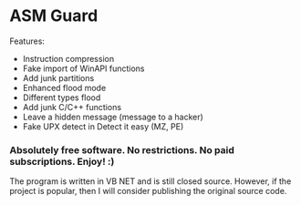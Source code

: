# ASM Guard

Features:
 * Instruction compression
 * Fake import of WinAPI functions
 * Add junk partitions
 * Enhanced flood mode
 * Different types flood
 * Add junk C/C++ functions
 * Leave a hidden message (message to a hacker)
 * Fake UPX detect in Detect it easy (MZ, PE)
 
 ### Absolutely free software. No restrictions. No paid subscriptions. Enjoy! :)
The program is written in VB NET and is still closed source. However, if the project is popular, then I will consider publishing the original source code.
